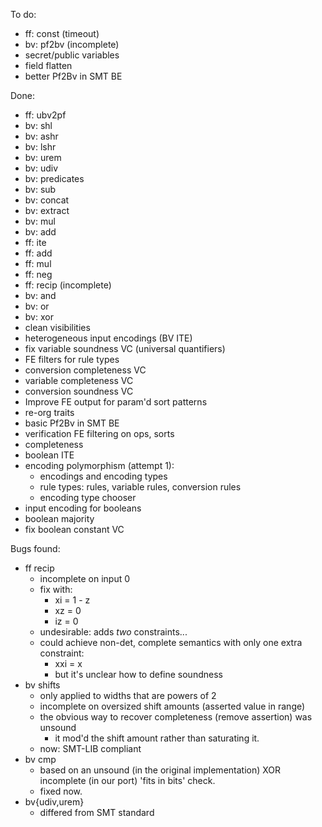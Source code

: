 To do:
* ff: const (timeout)
* bv: pf2bv (incomplete)
* secret/public variables
* field flatten
* better Pf2Bv in SMT BE

Done:
* ff: ubv2pf
* bv: shl
* bv: ashr
* bv: lshr
* bv: urem
* bv: udiv
* bv: predicates
* bv: sub
* bv: concat
* bv: extract
* bv: mul
* bv: add
* ff: ite
* ff: add
* ff: mul
* ff: neg
* ff: recip (incomplete)
* bv: and
* bv: or
* bv: xor
* clean visibilities
* heterogeneous input encodings (BV ITE)
* fix variable soundness VC (universal quantifiers)
* FE filters for rule types
* conversion completeness VC
* variable completeness VC
* conversion soundness VC
* Improve FE output for param'd sort patterns
* re-org traits
* basic Pf2Bv in SMT BE
* verification FE filtering on ops, sorts
* completeness
* boolean ITE
* encoding polymorphism (attempt 1):
  * encodings and encoding types
  * rule types: rules, variable rules, conversion rules
  * encoding type chooser
* input encoding for booleans
* boolean majority
* fix boolean constant VC

Bugs found:
* ff recip
  * incomplete on input 0
  * fix with:
    * xi = 1 - z
    * xz = 0
    * iz = 0
  * undesirable: adds *two* constraints...
  * could achieve non-det, complete semantics with only one extra constraint:
    * xxi = x
    * but it's unclear how to define soundness
* bv shifts
  * only applied to widths that are powers of 2
  * incomplete on oversized shift amounts (asserted value in range)
  * the obvious way to recover completeness (remove assertion) was unsound
    * it mod'd the shift amount rather than saturating it.
  * now: SMT-LIB compliant
* bv cmp
  * based on an unsound (in the original implementation) XOR incomplete (in
    our port) 'fits in bits' check.
  * fixed now.
* bv{udiv,urem}
  * differed from SMT standard
